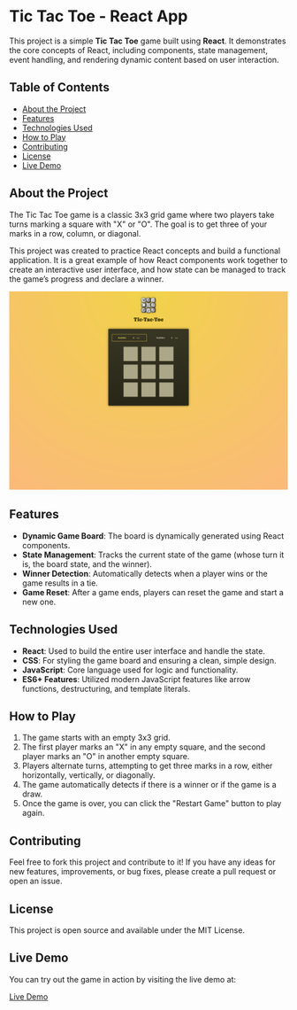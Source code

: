 # Tic Tac Toe - React App

This project is a simple **Tic Tac Toe** game built using **React**. It demonstrates the core concepts of React, including components, state management, event handling, and rendering dynamic content based on user interaction.

## Table of Contents

- [About the Project](#about-the-project)
- [Features](#features)
- [Technologies Used](#technologies-used)
- [How to Play](#how-to-play)
- [Contributing](#contributing)
- [License](#license)
- [Live Demo](#live-demo)

## About the Project

The Tic Tac Toe game is a classic 3x3 grid game where two players take turns marking a square with "X" or "O". The goal is to get three of your marks in a row, column, or diagonal.

This project was created to practice React concepts and build a functional application. It is a great example of how React components work together to create an interactive user interface, and how state can be managed to track the game’s progress and declare a winner.

![Tic Tac Toe Screenshot](./screenshot.png)

## Features

- **Dynamic Game Board**: The board is dynamically generated using React components.
- **State Management**: Tracks the current state of the game (whose turn it is, the board state, and the winner).
- **Winner Detection**: Automatically detects when a player wins or the game results in a tie.
- **Game Reset**: After a game ends, players can reset the game and start a new one.

## Technologies Used

- **React**: Used to build the entire user interface and handle the state.
- **CSS**: For styling the game board and ensuring a clean, simple design.
- **JavaScript**: Core language used for logic and functionality.
- **ES6+ Features**: Utilized modern JavaScript features like arrow functions, destructuring, and template literals.

## How to Play

1. The game starts with an empty 3x3 grid.
2. The first player marks an "X" in any empty square, and the second player marks an "O" in another empty square.
3. Players alternate turns, attempting to get three marks in a row, either horizontally, vertically, or diagonally.
4. The game automatically detects if there is a winner or if the game is a draw.
5. Once the game is over, you can click the "Restart Game" button to play again.

## Contributing

Feel free to fork this project and contribute to it! If you have any ideas for new features, improvements, or bug fixes, please create a pull request or open an issue.

## License

This project is open source and available under the MIT License.

## Live Demo

You can try out the game in action by visiting the live demo at:

[Live Demo](https://x-o-gmae.netlify.app)
